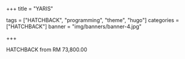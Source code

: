 +++
title = "YARIS"

tags = ["HATCHBACK", "programming", "theme", "hugo"]
categories = ["HATCHBACK"]
banner = "img/banners/banner-4.jpg"

+++

HATCHBACK from RM 73,800.00

